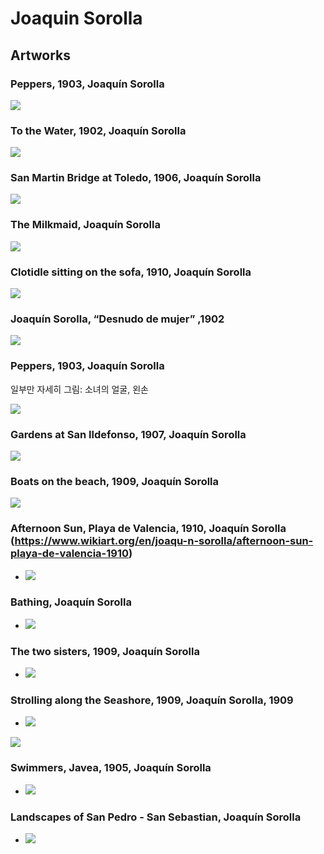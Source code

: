 # Joaquin Sorolla

## Artworks


### Peppers, 1903, Joaquín Sorolla
<img src="https://64.media.tumblr.com/76cffcfbeb690c81002155d429d976e8/95fcd7f50dbfc008-3d/s1280x1920/12d9a71eedc05d200d425afbf1d074efb6cba181.jpg">


### To the Water, 1902, Joaquín Sorolla
<img src="https://64.media.tumblr.com/73d3f22d53878ff09530b66afd1408f3/f02135a017a303cf-aa/s1280x1920/2864ef08a9382a260c157ff113d592125f541ddd.jpg">

### San Martin Bridge at Toledo, 1906, Joaquín Sorolla
<img src="https://64.media.tumblr.com/2b1fba9483493fdc584237f0a6ad79bc/ec6a498323bc441a-9e/s1280x1920/86ec3e40b02b6108d67210abb3e1e5fcbb5d2fe4.jpg">

### The Milkmaid, Joaquín Sorolla
<img src="https://64.media.tumblr.com/1f48c021e490c330a4d4d30a366fba2c/2311f2c8d27f510a-2d/s1280x1920/5dd3e673b9ba42b91eecff743fa2dd10c31a2a5a.jpg">

### Clotidle sitting on the sofa, 1910, Joaquín Sorolla
<img src="https://64.media.tumblr.com/eb4fa12f803f285b000e743fc9ecdf5f/d8cb5940d95eeb03-59/s1280x1920/30b527f6a4e405ecfdf927683fd5d3d957f67938.jpg">

### Joaquín Sorolla, “Desnudo de mujer” ,1902
<img src="https://64.media.tumblr.com/dc9ecfe552565545caa4552e973cbbdd/94345ba16a3875d0-ca/s1280x1920/20328e7cb37c7c6a7e12dcadb0b8e62c19cf0c5b.jpg">

### Peppers, 1903, Joaquín Sorolla

일부만 자세히 그림: 소녀의 얼굴, 왼손

<img src="https://64.media.tumblr.com/76cffcfbeb690c81002155d429d976e8/437211586b9e97f5-be/s1280x1920/da1092f2a488267bd60a53ba4a8a99f1f9d19746.jpg">

### Gardens at San Ildefonso, 1907, Joaquín Sorolla
<img src="https://64.media.tumblr.com/36c8110d9d97f06d6356e0f54061abb4/edd8a73d42fb6b80-91/s1280x1920/a201b492a6f05bf9d4b64141c27f4b46ec0710f9.jpg">

### Boats on the beach, 1909, Joaquín Sorolla
<img src="https://64.media.tumblr.com/38a2f2d2b008704b05615a3cec386928/21e6fdb00c3c077f-03/s1280x1920/ca7d2e62208450e65c901a2b30cf619e5435531d.jpg">






### Afternoon Sun, Playa de Valencia, 1910, Joaquín Sorolla (https://www.wikiart.org/en/joaqu-n-sorolla/afternoon-sun-playa-de-valencia-1910)
  - <img src="https://64.media.tumblr.com/27f5456957794c55f7a2f61b01a02d78/4cf77bea4d83258a-69/s1280x1920/53249c609c0654dac99ab9c9e8d8376653a26d8f.jpg">

### Bathing, Joaquín Sorolla
  - <img src="https://64.media.tumblr.com/68274da747d98f7b109a2f731d995dd4/11c66d7624c347cc-44/s1280x1920/0b845a90b53848706d141fa67f9ae437afa0a734.jpg">
  
### The two sisters, 1909, Joaquín Sorolla
  - <img src="https://64.media.tumblr.com/c6a0d25039560ae50dbdcb6357f6677f/9f7421ddae960a84-c9/s1280x1920/8b2624ba83d4dcec8de902cec6c4437ed521a78c.jpg">
  
### Strolling along the Seashore, 1909, Joaquín Sorolla, 1909
  - <img src="https://64.media.tumblr.com/bdcb0e1898e7ab77ceae3c9968336cae/a63c55c24d74901c-af/s640x960/f32bbf43859b077725e5a8a2d4a57ff42c8241cb.jpg">
  
  <img src="https://64.media.tumblr.com/1bc8ca36c4de2ca96adcdcc6818fc4bb/bfc83bd7e85e8acc-c7/s1280x1920/28f98eb208d1e2667730b708b3ef6fa5bcca51fd.jpg">

### Swimmers, Javea, 1905, Joaquín Sorolla
  - <img src="https://64.media.tumblr.com/e83cd1a7db8331a8a00a4509a4359b86/57fa002cb7b647f5-34/s640x960/7aa4f03420958547211c0a7a694187b416c32052.jpg">

### Landscapes of San Pedro - San Sebastian, Joaquín Sorolla
  - <img src="https://64.media.tumblr.com/7ca9edaa2ef52ec5094fee884845a55d/c52abb0a6b1e2ce5-04/s1280x1920/684d5b7ffea7106184ba46bdc0a2e14260197b87.jpg">
  
